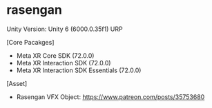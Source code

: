 # rasengan

Unity Version: Unity 6 (6000.0.35f1)
URP

[Core Pacakges]
- Meta XR Core SDK (72.0.0)
- Meta XR Interaction SDK (72.0.0)
- Meta XR Interaction SDK Essentials (72.0.0)

[Asset]
- Rasengan VFX Object: https://www.patreon.com/posts/35753680
